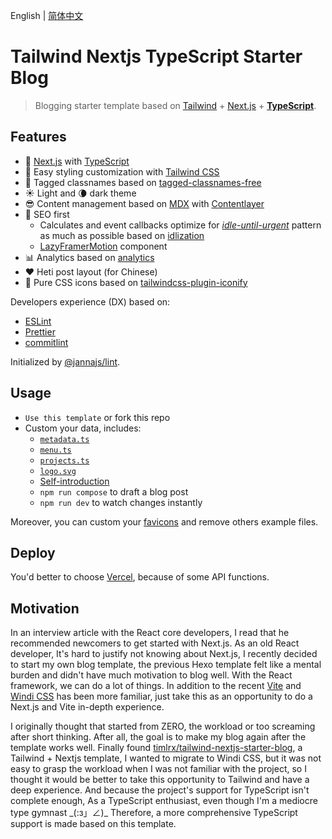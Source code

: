 English | [简体中文](./README.zh-CN.md)

# Tailwind Nextjs TypeScript Starter Blog

> Blogging starter template based on [Tailwind](https://github.com/tailwindlabs/tailwindcss) + [Next.js](https://github.com/vercel/next.js) + **[TypeScript](https://github.com/microsoft/TypeScript)**.

## Features

- 🦄 [Next.js](https://nextjs.org/) with [TypeScript](https://github.com/microsoft/TypeScript)
- 💎 Easy styling customization with [Tailwind CSS](https://tailwindcss.com/)
- 🌱 Tagged classnames based on [tagged-classnames-free](https://github.com/yunsii/tagged-classnames-free)
- ☀️ Light and 🌘 dark theme
- 😎 Content management based on [MDX](https://mdxjs.com/) with [Contentlayer](https://contentlayer.dev/)
- 🚀 SEO first
  - Calculates and event callbacks optimize for [_idle-until-urgent_](https://philipwalton.com/articles/idle-until-urgent/) pattern as much as possible based on [idlization](https://github.com/yunsii/idlization)
  - [LazyFramerMotion](./src/components/LazyFramerMotion/index.tsx) component
- 📊 Analytics based on [analytics](https://github.com/DavidWells/analytics)
- ❤️ Heti post layout (for Chinese)
- 🎈 Pure CSS icons based on [tailwindcss-plugin-iconify](https://github.com/yunsii/tailwindcss-plugin-iconify)

Developers experience (DX) based on:

- [ESLint](https://eslint.org/)
- [Prettier](https://prettier.io/)
- [commitlint](https://commitlint.js.org/)

Initialized by [@jannajs/lint](https://github.com/jannajs/janna).

## Usage

- `Use this template` or fork this repo
- Custom your data, includes:
  - [`metadata.ts`](./data/metadata.ts)
  - [`menu.ts`](./data/menu.ts)
  - [`projects.ts`](./data/projects.ts)
  - [`logo.svg`](./data/logo.svg)
  - [Self-introduction](./data/authors/default.mdx)
  - `npm run compose` to draft a blog post
  - `npm run dev` to watch changes instantly

Moreover, you can custom your [favicons](./public/static/favicons) and remove others example files.

## Deploy

You'd better to choose [Vercel](https://vercel.com/), because of some API functions.

## Motivation

In an interview article with the React core developers, I read that he recommended newcomers to get started with Next.js. As an old React developer, It's hard to justify not knowing about Next.js, I recently decided to start my own blog template, the previous Hexo template felt like a mental burden and didn't have much motivation to blog well. With the React framework, we can do a lot of things. In addition to the recent [Vite](https://github.com/vitejs/vite) and [Windi CSS](https://github.com/windicss/windicss) has been more familiar, just take this as an opportunity to do a Next.js and Vite in-depth experience.

I originally thought that started from ZERO, the workload or too screaming after short thinking. After all, the goal is to make my blog again after the template works well. Finally found [timlrx/tailwind-nextjs-starter-blog](https://github.com/timlrx/tailwind-nextjs-starter-blog), a Tailwind + Nextjs template, I wanted to migrate to Windi CSS, but it was not easy to grasp the workload when I was not familiar with the project, so I thought it would be better to take this opportunity to Tailwind and have a deep experience. And because the project's support for TypeScript isn't complete enough, As a TypeScript enthusiast, even though I'm a mediocre type gymnast \_(:з」∠)\_ Therefore, a more comprehensive TypeScript support is made based on this template.
